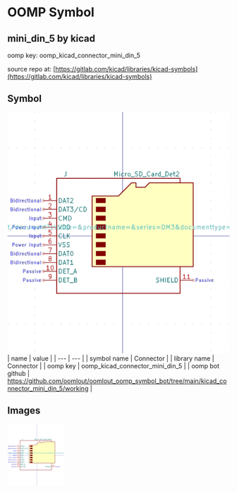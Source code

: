 # OOMP Symbol  
## mini_din_5  by kicad  
  
oomp key: oomp_kicad_connector_mini_din_5  
  
source repo at: [https://gitlab.com/kicad/libraries/kicad-symbols](https://gitlab.com/kicad/libraries/kicad-symbols)  
## Symbol  
  
[![working.png](working_600.png)](working.png)  
| name | value | 
| --- | --- | 
| symbol name | Connector | 
| library name | Connector | 
| oomp key | oomp_kicad_connector_mini_din_5 | 
| oomp bot github | https://github.com/oomlout/oomlout_oomp_symbol_bot/tree/main/kicad_connector_mini_din_5/working | 
## Images  
  
[![working.png](working_140.png)](working.png)  
